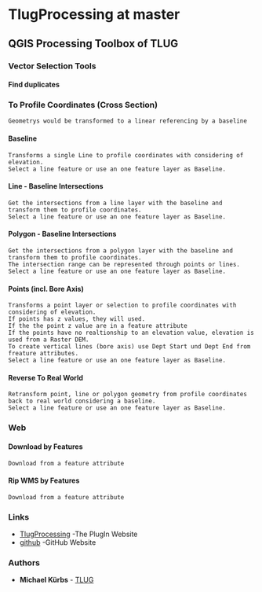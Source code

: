 # TlugProcessing at master


## QGIS Processing Toolbox of TLUG
### Vector Selection Tools
#### Find duplicates
### To Profile Coordinates (Cross Section)
```
Geometrys would be transformed to a linear referencing by a baseline
```
#### Baseline
````
Transforms a single Line to profile coordinates with considering of elevation.
Select a line feature or use an one feature layer as Baseline.
````
#### Line - Baseline Intersections
````
Get the intersections from a line layer with the baseline and transform them to profile coordinates.
Select a line feature or use an one feature layer as Baseline.
````
#### Polygon - Baseline Intersections
````
Get the intersections from a polygon layer with the baseline and transform them to profile coordinates.
The intersection range can be represented through points or lines.
Select a line feature or use an one feature layer as Baseline.
````
#### Points (incl. Bore Axis)
````
Transforms a point layer or selection to profile coordinates with considering of elevation.
If points has z values, they will used. 
If the the point z value are in a feature attribute
If the points have no realtionship to an elevation value, elevation is used from a Raster DEM.
To create vertical lines (bore axis) use Dept Start und Dept End from freature attributes.
Select a line feature or use an one feature layer as Baseline.
````
#### Reverse To Real World
````
Retransform point, line or polygon geometry from profile coordinates back to real world considering a baseline.
Select a line feature or use an one feature layer as Baseline.
````
### Web

#### Download by Features
````
Download from a feature attribute
````
#### Rip WMS by Features
````
Download from a feature attribute
````

### Links
* [TlugProcessing](https://plugins.qgis.org/plugins/TlugProcessing/) -The PlugIn Website
* [github](https://github.com/Mi-Kbs-gis/TlugProcessing) -GitHub Website


### Authors

* **Michael Kürbs**  - [TLUG](https://www.thueringen.de/th8/tlug/)
